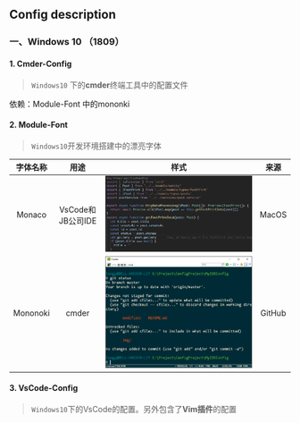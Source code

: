 ## Config description

### 一、Windows 10 （1809）

#### 1. Cmder-Config

>  `Windows10` 下的**cmder**终端工具中的配置文件

依赖：Module-Font 中的mononki

#### 2. Module-Font

> `Windows10`开发环境搭建中的漂亮字体

| 字体名称 |       用途        |          样式          |  来源  |
| :------: | :---------------: | :--------------------: | :----: |
|  Monaco  | VsCode和JB公司IDE |  ![](/img/Monaco.png)  | MacOS  |
| Mononoki |       cmder       | ![](/img/Mononoki.png) | GitHub |



#### 3. VsCode-Config

> `Windows10`下的VsCode的配置。另外包含了**Vim插件**的配置


